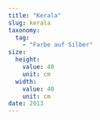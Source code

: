 ```yaml
---
title: "Kerala"
slug: kerala
taxonomy:
  tag:
    - "Farbe auf Silber"
size:
  height:
    value: 40
    unit: cm
  width:
    value: 40
    unit: cm
date: 2013
---
```

